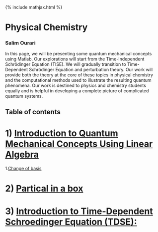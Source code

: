 {% include mathjax.html %}

#     **Physical Chemistry** 

### Salim Ourari

In this page, we will be presenting some quantum mechanical concepts using Matlab.
Our explorations will start from the Time-Independent Schrödinger Equation (TISE). We will gradually transition to Time-Dependent Schrödinger Equation and perturbation theory. 
Our work will provide both the theory at the core of these topics in physical chemistry and the computational methods used to illustrate the resulting quantum phenomena.
Our work is destined to physics and chemistry students equally and is helpful in developing a complete picture of complicated quantum systems.

## Table of contents

# $1)$ [Introduction to Quantum Mechanical Concepts Using Linear Algebra](/Introduction.md)

 1.[Change of basis](/ChangeofBasis.md)
     
# $2)$ [Partical in a box](/PIB.md)

# $3)$ [Introduction to Time-Dependent Schroedinger Equation (TDSE):](/TDSE1.md)

